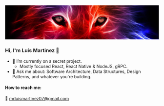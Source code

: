 
![wolf](https://raw.githubusercontent.com/LJMartinez07/LJMartinez07/master/assets/WallpaperDog-17160803.jpg)

### Hi, I'm Luis Martinez 👋

- 🔭 I’m currently on a secret project. 
  - Mostly focused React, React Native & NodeJS, gRPC.
- 💬 Ask me about: Software Architecture, Data Structures, Design Patterns, and whatever you're building.

#### How to reach me:

📧 mrluismartinez07@gmail.com
